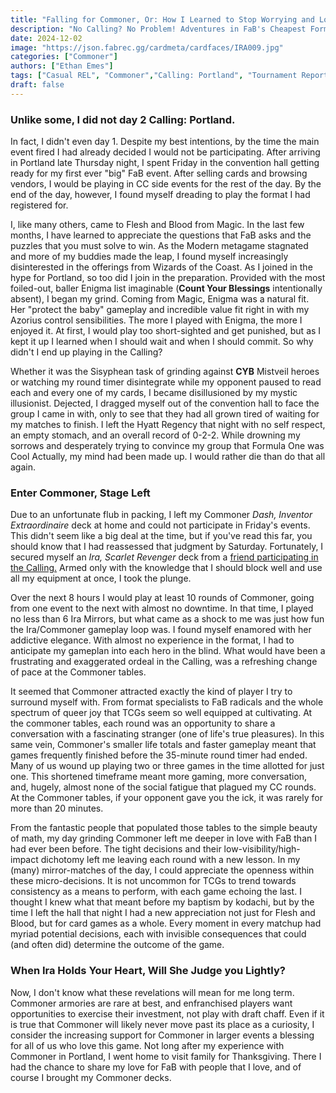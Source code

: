 ```yaml
---
title: "Falling for Commoner, Or: How I Learned to Stop Worrying and Love the Kodachi Lock"
description: "No Calling? No Problem! Adventures in FaB's Cheapest Format"
date: 2024-12-02
image: "https://json.fabrec.gg/cardmeta/cardfaces/IRA009.jpg"
categories: ["Commoner"]
authors: ["Ethan Emes"]
tags: ["Casual REL", "Commoner","Calling: Portland", "Tournament Report"]
draft: false
---
```


### Unlike some, I did not day 2 Calling: Portland.
  In fact, I didn't even day 1. Despite my best intentions, by the time the main event fired I had already decided I would not be participating. After arriving in Portland late Thursday night, I spent Friday in the convention hall getting ready for my first ever "big" FaB event. After selling cards and browsing vendors, I would be playing in CC side events for the rest of the day. By the end of the day, however, I found myself dreading to play the format I had registered for. 
  
  I, like many others, came to Flesh and Blood from Magic. In the last few months, I have learned to appreciate the questions that FaB asks and the puzzles that you must solve to win. As the Modern metagame stagnated and more of my buddies made the leap, I found myself increasingly disinterested in the offerings from Wizards of the Coast. As I joined in the hype for Portland, so too did I join in the preparation. Provided with the most foiled-out, baller Enigma list imaginable (**Count Your Blessings** intentionally absent), I began my grind. Coming from Magic, Enigma was a natural fit. Her "protect the baby" gameplay and incredible value fit right in with my Azorius control sensibilities. The more I played with Enigma, the more I enjoyed it. At first, I would play too short-sighted and get punished, but as I kept it up I learned when I should wait and when I should commit. So why didn't I end up playing in the Calling?
  
  Whether it was the Sisyphean task of grinding against **CYB** Mistveil heroes or watching my round timer disintegrate while my opponent paused to read each and every one of my cards, I became disillusioned by my mystic illusionist. Dejected, I dragged myself out of the convention hall to face the group I came in with, only to see that they had all grown tired of waiting for my matches to finish. I left the Hyatt Regency that night with no self respect, an empty stomach, and an overall record of 0-2-2. While drowning my sorrows and desperately trying to convince my group that Formula One was Cool Actually, my mind had been made up. I would rather die than do that all again.

### Enter Commoner, Stage Left
  Due to an unfortunate flub in packing, I left my Commoner *Dash, Inventor Extraordinaire* deck at home and could not participate in Friday's events. This didn't seem like a big deal at the time, but if you've read this far, you should know that I had reassessed that judgment by Saturday. Fortunately, I secured myself an *Ira, Scarlet Revenger* deck from a [friend participating in the Calling.](https://overpit.ch/tournament_report-aurora/) Armed only with the knowledge that I should block well and use all my equipment at once, I took the plunge. 

  Over the next 8 hours I would play at least 10 rounds of Commoner, going from one event to the next with almost no downtime. In that time, I played no less than 6 Ira Mirrors, but what came as a shock to me was just how fun the Ira/Commoner gameplay loop was. I found myself enamored with her addictive elegance. With almost no experience in the format, I had to anticipate my gameplan into each hero in the blind. What would have been a frustrating and exaggerated ordeal in the Calling, was a refreshing change of pace at the Commoner tables. 
  
  It seemed that Commoner attracted exactly the kind of player I try to surround myself with. From format specialists to FaB radicals and the whole spectrum of queer joy that TCGs seem so well equipped at cultivating. At the commoner tables, each round was an opportunity to share a conversation with a fascinating stranger (one of life's true pleasures). In this same vein, Commoner's smaller life totals and faster gameplay meant that games frequently finished before the 35-minute round timer had ended. Many of us wound up playing two or three games in the time allotted for just one. This shortened timeframe meant more gaming, more conversation, and, hugely, almost none of the social fatigue that plagued my CC rounds. At the Commoner tables, if your opponent gave you the ick, it was rarely for more than 20 minutes.

  From the fantastic people that populated those tables to the simple beauty of math, my day grinding Commoner left me deeper in love with FaB than I had ever been before. The tight decisions and their low-visibility/high-impact dichotomy left me leaving each round with a new lesson. In my (many) mirror-matches of the day, I could appreciate the openness within these micro-decisions. It is not uncommon for TCGs to trend towards consistency as a means to perform, with each game echoing the last. I thought I knew what that meant before my baptism by kodachi, but by the time I left the hall that night I had a new appreciation not just for Flesh and Blood, but for card games as a whole. Every moment in every matchup had myriad potential decisions, each with invisible consequences that could (and often did) determine the outcome of the game. 

### When Ira Holds Your Heart, Will She Judge you Lightly?
  Now, I don't know what these revelations will mean for me long term. Commoner armories are rare at best, and enfranchised players want opportunities to exercise their investment, not play with draft chaff. Even if it is true that Commoner will likely never move past its place as a curiosity, I consider the increasing support for Commoner in larger events a blessing for all of us who love this game. Not long after my experience with Commoner in Portland, I went home to visit family for Thanksgiving. There I had the chance to share my love for FaB with people that I love, and of course I brought my Commoner decks.
